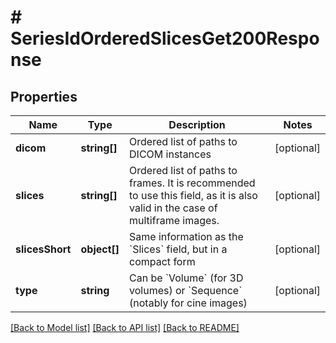 # # SeriesIdOrderedSlicesGet200Response

## Properties

Name | Type | Description | Notes
------------ | ------------- | ------------- | -------------
**dicom** | **string[]** | Ordered list of paths to DICOM instances | [optional]
**slices** | **string[]** | Ordered list of paths to frames. It is recommended to use this field, as it is also valid in the case of multiframe images. | [optional]
**slicesShort** | **object[]** | Same information as the &#x60;Slices&#x60; field, but in a compact form | [optional]
**type** | **string** | Can be &#x60;Volume&#x60; (for 3D volumes) or &#x60;Sequence&#x60; (notably for cine images) | [optional]

[[Back to Model list]](../../README.md#models) [[Back to API list]](../../README.md#endpoints) [[Back to README]](../../README.md)
